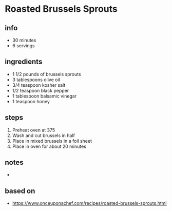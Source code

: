 # Roasted Brussels Sprouts

## info  
* 30 minutes 
* 6 servings  

## ingredients
* 1 1/2 pounds of brussels sprouts
* 3 tablespoons olive oil
* 3/4 teaspoon kosher salt
* 1/2 teaspoon black pepper
* 1 tablespoon balsamic vinegar
* 1 teaspoon honey


## steps  
1. Preheat oven at 375
2. Wash and cut brussels in half
3. Place in mixed brussels in a foil sheet
4. Place in oven for about 20 minutes

## notes  
*  

## based on  
*  https://www.onceuponachef.com/recipes/roasted-brussels-sprouts.html 
